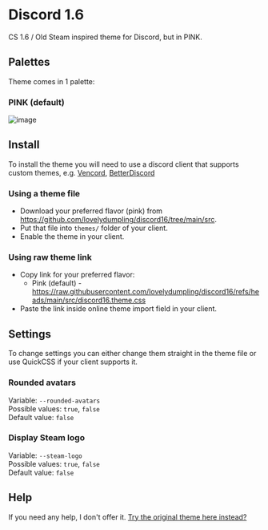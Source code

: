 # Discord 1.6
CS 1.6 / Old Steam inspired theme for Discord, but in PINK.

## Palettes
Theme comes in 1 palette:

### PINK (default)
![image](https://github.com/user-attachments/assets/18964781-fb4f-4a54-84bb-7986a3e3b733)


## Install
To install the theme you will need to use a discord client that supports custom themes, e.g. [Vencord](https://vencord.dev/), [BetterDiscord](https://betterdiscord.app/)
### Using a theme file
- Download your preferred flavor (pink) from https://github.com/lovelydumpling/discord16/tree/main/src.
- Put that file into `themes/` folder of your client.
- Enable the theme in your client.

### Using raw theme link
- Copy link for your preferred flavor:
  - Pink (default) - https://raw.githubusercontent.com/lovelydumpling/discord16/refs/heads/main/src/discord16.theme.css
- Paste the link inside online theme import field in your client.

## Settings
To change settings you can either change them straight in the theme file or use QuickCSS if your client supports it.

### Rounded avatars
Variable: `--rounded-avatars`  
Possible values: `true`, `false`  
Default value: `false`

### Display Steam logo
Variable: `--steam-logo`  
Possible values: `true`, `false`  
Default value: `false`

## Help
If you need any help, I don't offer it. [Try the original theme here instead?](https://github.com/dom1torii/discord16)
